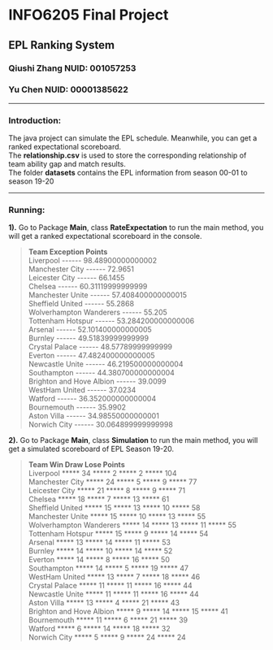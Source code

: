 # INFO6205 Final Project
## EPL Ranking System 
### Qiushi Zhang NUID: 001057253 
### Yu Chen NUID: 00001385622
----------
### Introduction:
The java project can simulate the EPL schedule. Meanwhile, you can get a ranked expectational scoreboard.                
The **relationship.csv** is used to store the corresponding relationship of team ability gap and match results.                
The folder **datasets** contains the EPL information from season 00-01 to season 19-20

----------
### Running:
**1).** Go to Package **Main**, class **RateExpectation** to run the main method, you will get a ranked expectational scoreboard in the console.      

>  **Team                              Exception Points**        
Liverpool                 ------       98.48900000000002      
Manchester City           ------       72.9651      
Leicester City            ------       66.1455       
Chelsea                   ------       60.31119999999999       
Manchester Unite          ------       57.408400000000015          
Sheffield United          ------       55.2868       
Wolverhampton Wanderers   ------       55.205        
Tottenham Hotspur         ------       53.284200000000006        
Arsenal                   ------       52.101400000000005         
Burnley                   ------       49.51839999999999        
Crystal Palace            ------       48.57789999999999         
Everton                   ------       47.482400000000005        
Newcastle Unite           ------       46.219500000000004         
Southampton               ------       44.380700000000004       
Brighton and Hove Albion  ------       39.0099        
WestHam United            ------       37.0234         
Watford                   ------       36.352000000000004        
Bournemouth               ------       35.9902         
Aston Villa               ------       34.98550000000001          
Norwich City              ------       30.064899999999998             

**2).** Go to Package **Main**, class **Simulation** to run the main method, you will get a simulated scoreboard of EPL Season 19-20.

 >**Team                         Win     Draw    Lose    Points**        
Liverpool                 ***** 34 ***** 2 ***** 2 ***** 104          
Manchester City           ***** 24 ***** 5 ***** 9 ***** 77          
Leicester City            ***** 21 ***** 8 ***** 9 ***** 71          
Chelsea                   ***** 18 ***** 7 ***** 13 ***** 61         
Sheffield United          ***** 15 ***** 13 ***** 10 ***** 58            
Manchester Unite          ***** 15 ***** 10 ***** 13 ***** 55         
Wolverhampton Wanderers   ***** 14 ***** 13 ***** 11 ***** 55         
Tottenham Hotspur         ***** 15 ***** 9 ***** 14 ***** 54         
Arsenal                   ***** 13 ***** 14 ***** 11 ***** 53        
Burnley                   ***** 14 ***** 10 ***** 14 ***** 52         
Everton                   ***** 14 ***** 8 ***** 16 ***** 50        
Southampton               ***** 14 ***** 5 ***** 19 ***** 47        
WestHam United            ***** 13 ***** 7 ***** 18 ***** 46        
Crystal Palace            ***** 11 ***** 11 ***** 16 ***** 44       
Newcastle Unite           ***** 11 ***** 11 ***** 16 ***** 44        
Aston Villa               ***** 13 ***** 4 ***** 21 ***** 43                
Brighton and Hove Albion  ***** 9 ***** 14 ***** 15 ***** 41               
Bournemouth               ***** 11 ***** 6 ***** 21 ***** 39       
Watford                   ***** 6 ***** 14 ***** 18 ***** 32        
Norwich City              ***** 5 ***** 9 ***** 24 ***** 24       